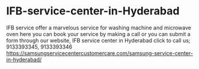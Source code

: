 # IFB-service-center-in-Hyderabad
IFB service offer a marvelous service for washing machine and microwave oven here you can book your service by making a call or you can submit a form through our website, IFB service center in Hyderabad click to call us; 9133393345, 9133393346 https://samsungservicecentercustomercare.com/samsung-service-center-in-hyderabad/
